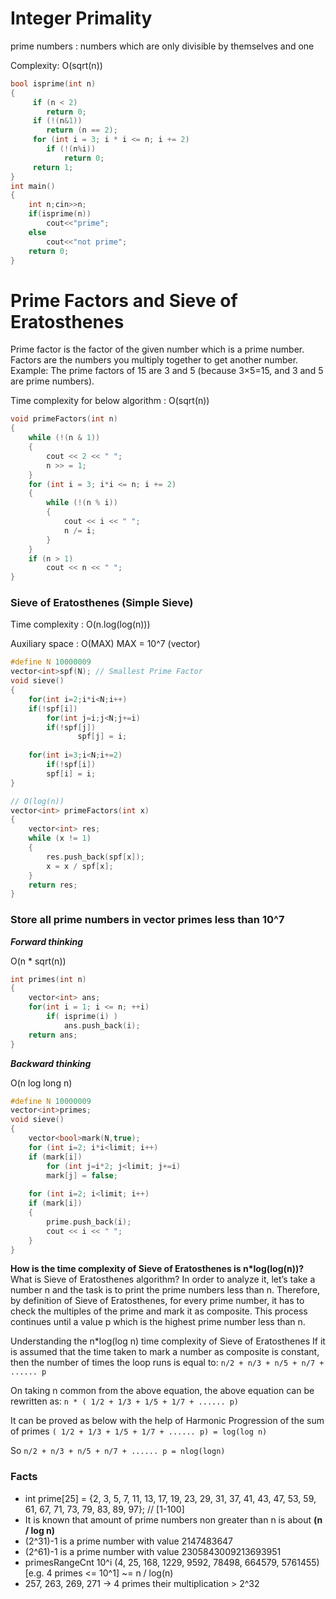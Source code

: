 # Integer Primality

prime numbers : numbers which are only divisible by themselves and one

Complexity: O(sqrt(n))
```cpp
bool isprime(int n)
{
     if (n < 2)
        return 0;
     if (!(n&1))
        return (n == 2);
     for (int i = 3; i * i <= n; i += 2)
        if (!(n%i))
            return 0;
     return 1;
}
int main()
{
    int n;cin>>n;
    if(isprime(n))
        cout<<"prime";
    else 
        cout<<"not prime";
    return 0;
}
```



# Prime Factors and Sieve of Eratosthenes

Prime factor is the factor of the given number which is a prime number. Factors are the numbers you multiply together to get another number. 
Example: The prime factors of 15 are 3 and 5 (because 3×5=15, and 3 and 5 are prime numbers).

Time complexity for below algorithm :  O(sqrt(n))

```cpp
void primeFactors(int n)  
{  
    while (!(n & 1))  
    {  
        cout << 2 << " ";  
        n >> = 1;  
    }
    for (int i = 3; i*i <= n; i += 2)  
    {  
        while (!(n % i))  
        {  
            cout << i << " ";  
            n /= i;  
        }  
    }    
    if (n > 1)  
        cout << n << " ";  
} 
```
### Sieve of Eratosthenes (Simple Sieve)

Time complexity : O(n.log(log(n)))

Auxiliary space : O(MAX)   MAX = 10^7 (vector)

```cpp
#define N 10000009 
vector<int>spf(N); // Smallest Prime Factor
void sieve()
{
    for(int i=2;i*i<N;i++)
    if(!spf[i])
        for(int j=i;j<N;j+=i)
	    if(!spf[j])
               spf[j] = i;
    
    for(int i=3;i<N;i+=2)
        if(!spf[i])
        spf[i] = i;
}

// O(log(n))
vector<int> primeFactors(int x) 
{ 
    vector<int> res; 
    while (x != 1) 
    { 
        res.push_back(spf[x]); 
        x = x / spf[x]; 
    } 
    return res; 
} 
```

### Store all prime numbers in vector primes  less than 10^7

_**Forward thinking**_

O(n * sqrt(n))
```cpp
int primes(int n)	
{	
	vector<int> ans;
	for(int i = 1; i <= n; ++i)
		if( isprime(i) )
			ans.push_back(i);
	return ans;
}
```
_**Backward thinking**_

O(n log long n)
```cpp
#define N 10000009 
vector<int>primes;
void sieve()
{
	vector<bool>mark(N,true);
	for (int i=2; i*i<limit; i++)
	if (mark[i])
	    for (int j=i*2; j<limit; j+=i)
		mark[j] = false;
	
	for (int i=2; i<limit; i++)
	if (mark[i])
	{
		prime.push_back(i);
		cout << i << " ";
	}
}
```

**How is the time complexity of Sieve of Eratosthenes is n*log(log(n))?**
What is Sieve of Eratosthenes algorithm?
In order to analyze it, let’s take a number n and the task is to print the prime numbers less than n.
Therefore, by definition of Sieve of Eratosthenes, for every prime number, it has to check the multiples of the prime and mark it as composite.
This process continues until a value p which is the highest prime number less than n.

Understanding the n*log(log n) time complexity of Sieve of Eratosthenes
If it is assumed that the time taken to mark a number as composite is constant, then the number of times the loop runs is equal to:
`n/2 + n/3 + n/5 + n/7 + ...... p`

On taking n common from the above equation, the above equation can be rewritten as:
`n * ( 1/2 + 1/3 + 1/5 + 1/7 + ...... p)`

It can be proved as below with the help of Harmonic Progression of the sum of primes
`( 1/2 + 1/3 + 1/5 + 1/7 + ...... p) = log(log n)`

So `n/2 + n/3 + n/5 + n/7 + ...... p = nlog(logn)`


### Facts
- int prime[25] = {2, 3, 5, 7, 11, 13, 17, 19, 23, 29, 31, 37, 41, 43, 47, 53, 59, 61, 67, 71, 73, 79, 83, 89, 97}; // [1-100]
- It is known that amount of prime numbers non greater than n is about **(n / log n)**
- (2^31)-1 is a prime number with value 2147483647
- (2^61)-1 is a prime number with value 2305843009213693951
- primesRangeCnt 10^i (4, 25, 168, 1229, 9592, 78498, 664579, 5761455) [e.g. 4 primes <= 10^1] ~= n / log(n)
- 257, 263, 269, 271 -> 4 primes their multiplication > 2^32
